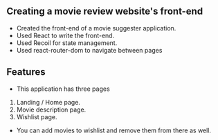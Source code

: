 ## Creating a movie review website's front-end

- Created the front-end of a movie suggester application.
- Used React to write the front-end.
- Used Recoil for state management.
- Used react-router-dom to navigate between pages

## Features

- This application has three pages 
1. Landing / Home page.
2. Movie description page.
3. Wishlist page.
- You can add movies to wishlist and remove them from there as well.
